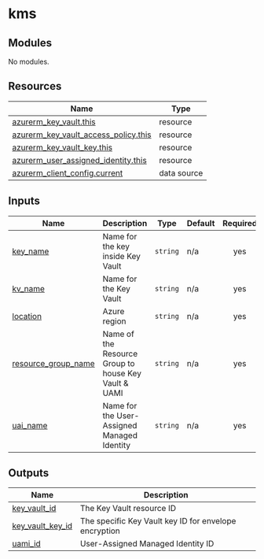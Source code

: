 # kms

<!-- BEGIN_TF_DOCS -->
## Modules

No modules.
## Resources

| Name | Type |
|------|------|
| [azurerm_key_vault.this](https://registry.terraform.io/providers/hashicorp/azurerm/latest/docs/resources/key_vault) | resource |
| [azurerm_key_vault_access_policy.this](https://registry.terraform.io/providers/hashicorp/azurerm/latest/docs/resources/key_vault_access_policy) | resource |
| [azurerm_key_vault_key.this](https://registry.terraform.io/providers/hashicorp/azurerm/latest/docs/resources/key_vault_key) | resource |
| [azurerm_user_assigned_identity.this](https://registry.terraform.io/providers/hashicorp/azurerm/latest/docs/resources/user_assigned_identity) | resource |
| [azurerm_client_config.current](https://registry.terraform.io/providers/hashicorp/azurerm/latest/docs/data-sources/client_config) | data source |
## Inputs

| Name | Description | Type | Default | Required |
|------|-------------|------|---------|:--------:|
| <a name="input_key_name"></a> [key\_name](#input\_key\_name) | Name for the key inside Key Vault | `string` | n/a | yes |
| <a name="input_kv_name"></a> [kv\_name](#input\_kv\_name) | Name for the Key Vault | `string` | n/a | yes |
| <a name="input_location"></a> [location](#input\_location) | Azure region | `string` | n/a | yes |
| <a name="input_resource_group_name"></a> [resource\_group\_name](#input\_resource\_group\_name) | Name of the Resource Group to house Key Vault & UAMI | `string` | n/a | yes |
| <a name="input_uai_name"></a> [uai\_name](#input\_uai\_name) | Name for the User-Assigned Managed Identity | `string` | n/a | yes |
## Outputs

| Name | Description |
|------|-------------|
| <a name="output_key_vault_id"></a> [key\_vault\_id](#output\_key\_vault\_id) | The Key Vault resource ID |
| <a name="output_key_vault_key_id"></a> [key\_vault\_key\_id](#output\_key\_vault\_key\_id) | The specific Key Vault key ID for envelope encryption |
| <a name="output_uami_id"></a> [uami\_id](#output\_uami\_id) | User-Assigned Managed Identity ID |
<!-- END_TF_DOCS -->
